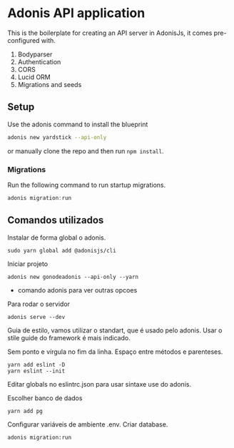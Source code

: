 # Adonis API application

This is the boilerplate for creating an API server in AdonisJs, it comes pre-configured with.

1. Bodyparser
2. Authentication
3. CORS
4. Lucid ORM
5. Migrations and seeds

## Setup

Use the adonis command to install the blueprint

```bash
adonis new yardstick --api-only
```

or manually clone the repo and then run `npm install`.


### Migrations

Run the following command to run startup migrations.

```js
adonis migration:run
```

## Comandos utilizados

Instalar de forma global o adonis.

```console
sudo yarn global add @adonisjs/cli
```

Iniciar projeto

```console
adonis new gonodeadonis --api-only --yarn

```

* comando adonis para ver outras opcoes

Para rodar o servidor

```console
adonis serve --dev
```

Guia de estilo, vamos utilizar o standart, que é usado pelo adonis. Usar o stile guide do framework é mais indicado.

Sem ponto e vírgula no fim da linha. Espaço entre métodos e parenteses.

```console
yarn add eslint -D
yarn eslint --init
```

Editar globals no eslintrc.json para usar sintaxe use do adonis.

Escolher banco de dados

```console
yarn add pg
```

Configurar variáveis de ambiente .env. Criar database.

```console
adonis migration:run
```

